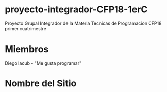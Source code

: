 # proyecto-integrador-CFP18-1erC
Proyecto Grupal Integrador de la Materia Tecnicas de Programacion CFP18 primer cuatrimestre

# Miembros
Diego Iacub - "Me gusta programar"

# Nombre del Sitio
